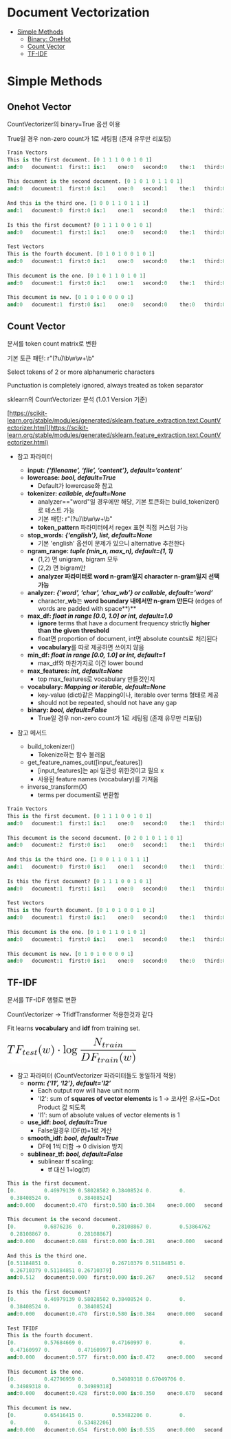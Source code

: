# Document Vectorization

* [Simple Methods](#simple-methods)
    * [Binary: OneHot](#onehot\-vector)
    * [Count Vector](#count-vector)
    * [TF-IDF](#tf\-idf)


# Simple Methods

## Onehot Vector

CountVectorizer의 binary=True 옵션 이용

True일 경우 non-zero count가 1로 세팅됨 (존재 유무만 리포팅)

```python
Train Vectors
This is the first document. [0 1 1 1 0 0 1 0 1]
and:0	document:1	first:1	is:1	one:0	second:0	the:1	third:0	this:1	

This document is the second document. [0 1 0 1 0 1 1 0 1]
and:0	document:1	first:0	is:1	one:0	second:1	the:1	third:0	this:1	

And this is the third one. [1 0 0 1 1 0 1 1 1]
and:1	document:0	first:0	is:1	one:1	second:0	the:1	third:1	this:1	

Is this the first document? [0 1 1 1 0 0 1 0 1]
and:0	document:1	first:1	is:1	one:0	second:0	the:1	third:0	this:1	

Test Vectors
This is the fourth document. [0 1 0 1 0 0 1 0 1]
and:0	document:1	first:0	is:1	one:0	second:0	the:1	third:0	this:1	

This document is the one. [0 1 0 1 1 0 1 0 1]
and:0	document:1	first:0	is:1	one:1	second:0	the:1	third:0	this:1	

This document is new. [0 1 0 1 0 0 0 0 1]
and:0	document:1	first:0	is:1	one:0	second:0	the:0	third:0	this:1
```

## Count Vector

문서를 token count matrix로 변환

기본 토큰 패턴: r"(?u)\\b\\w\\w+\\b"

Select tokens of 2 or more alphanumeric characters

Punctuation is completely ignored, always treated as token separator

sklearn의 CountVectorizer 분석 (1.0.1 Version 기준)

[https://scikit-learn.org/stable/modules/generated/sklearn.feature_extraction.text.CountVectorizer.html](https://scikit-learn.org/stable/modules/generated/sklearn.feature_extraction.text.CountVectorizer.html)

- 참고 파라미터
    - **input: *{‘filename’, ‘file’, ‘content’}, default=’content’***
    - **lowercase: *bool, default=True***
        - Default가 lowercase화 참고
    - **tokenizer: *callable, default=None***
        - analyzer=="word"일 경우에만 해당, 기본 토큰화는 build_tokenizer()로 테스트 가능
        - 기본 패턴: r"(?u)\\b\\w\\w+\\b"
        - **token_pattern** 파라미터에서 regex 표현 직접 커스텀 가능
    - **stop_words: *{‘english’}, list, default=None***
        - 기본 'english' 옵션이 문제가 있으니 alternative 추천한다
    - **ngram_range: *tuple (min_n, max_n), default=(1, 1)***
        - (1,2) 면 unigram, bigram 모두
        - (2,2) 면 bigram만
        - **analyzer 파라미터로 word n-gram일지 character n-gram일지 선택 가능**
    - **analyzer: *{‘word’, ‘char’, ‘char_wb’} or callable, default=’word’***
        - character_**wb**는 **word boundary 내에서만 n-gram 만든다** (edges of words are padded with space**)**
    - **max_df: *float in range [0.0, 1.0] or int, default=1.0***
        - **ignore** terms that have a document frequency strictly **higher than the given threshold**
        - float면 proportion of document, int면 absolute counts로 처리된다
        - **vocabulary**를 따로 제공하면 쓰이지 않음
    - **min_df: *float in range [0.0, 1.0] or int, default=1***
        - max_df와 마찬가지로 이건 lower bound
    - **max_features: *int, default=None***
        - top max_features로 vocabulary 만들것인지
    - **vocabulary: *Mapping or iterable, default=None***
        - key-value (dict)같은 Mapping이나, iterable over terms 형태로 제공
        - should not be repeated, should not have any gap
    - **binary: *bool, default=False***
        - True일 경우 non-zero count가 1로 세팅됨 (존재 유무만 리포팅)

- 참고 메서드
    - build_tokenizer()
        - Tokenize하는 함수 불러옴
    - get_feature_names_out([input_features])
        - [input_features]는 api 일관성 위한것이고 필요 x
        - 사용된 feature names (vocabulary)를 가져옴
    - inverse_transform(X)
        - terms per document로 변환함

```python
Train Vectors
This is the first document. [0 1 1 1 0 0 1 0 1]
and:0	document:1	first:1	is:1	one:0	second:0	the:1	third:0	this:1	

This document is the second document. [0 2 0 1 0 1 1 0 1]
and:0	document:2	first:0	is:1	one:0	second:1	the:1	third:0	this:1	

And this is the third one. [1 0 0 1 1 0 1 1 1]
and:1	document:0	first:0	is:1	one:1	second:0	the:1	third:1	this:1	

Is this the first document? [0 1 1 1 0 0 1 0 1]
and:0	document:1	first:1	is:1	one:0	second:0	the:1	third:0	this:1	

Test Vectors
This is the fourth document. [0 1 0 1 0 0 1 0 1]
and:0	document:1	first:0	is:1	one:0	second:0	the:1	third:0	this:1	

This document is the one. [0 1 0 1 1 0 1 0 1]
and:0	document:1	first:0	is:1	one:1	second:0	the:1	third:0	this:1	

This document is new. [0 1 0 1 0 0 0 0 1]
and:0	document:1	first:0	is:1	one:0	second:0	the:0	third:0	this:1
```

## TF\-IDF

문서를 TF-IDF 행렬로 변환

CountVectorizer → TfidfTransformer 적용한것과 같다

Fit learns **vocabulary** and **idf** from training set.

<!-- $$TF_{test}(w)\cdot \log{\frac{N_{train}}{DF_{train}(w)}}$$ -->
<!-- ![TFIDF Equation](./figs/tfidf_vec_equation.png) -->
<img src="./figs/tfidf_vec_equation.png" alt="TFIDF Equation" width="300px">

- 참고 파라미터 (CountVectorizer 파라미터들도 동일하게 적용)
    - **norm: *{‘l1’, ‘l2’}, default=’l2’***
        - Each output row will have unit norm
        - 'l2': sum of **squares of vector elements** is 1 → 코사인 유사도=Dot Product 값 되도록
        - 'l1': sum of absolute values of vector elements is 1
    - **use_idf: *bool, default=True***
        - False일경우 IDF(t)=1로 계산
    - **smooth_idf: *bool, default=True***
        - DF에 1씩 더함 → 0 division 방지
    - **sublinear_tf: *bool, default=False***
        - sublinear tf scaling:
            - tf 대신 1+log(tf)

```python
This is the first document. 
[0.         0.46979139 0.58028582 0.38408524 0.         0.
 0.38408524 0.         0.38408524]
and:0.000	document:0.470	first:0.580	is:0.384	one:0.000	second:0.000	the:0.384	third:0.000	this:0.384	

This document is the second document. 
[0.         0.6876236  0.         0.28108867 0.         0.53864762
 0.28108867 0.         0.28108867]
and:0.000	document:0.688	first:0.000	is:0.281	one:0.000	second:0.539	the:0.281	third:0.000	this:0.281	

And this is the third one. 
[0.51184851 0.         0.         0.26710379 0.51184851 0.
 0.26710379 0.51184851 0.26710379]
and:0.512	document:0.000	first:0.000	is:0.267	one:0.512	second:0.000	the:0.267	third:0.512	this:0.267	

Is this the first document? 
[0.         0.46979139 0.58028582 0.38408524 0.         0.
 0.38408524 0.         0.38408524]
and:0.000	document:0.470	first:0.580	is:0.384	one:0.000	second:0.000	the:0.384	third:0.000	this:0.384	

Test TFIDF
This is the fourth document. 
[0.         0.57684669 0.         0.47160997 0.         0.
 0.47160997 0.         0.47160997]
and:0.000	document:0.577	first:0.000	is:0.472	one:0.000	second:0.000	the:0.472	third:0.000	this:0.472	

This document is the one. 
[0.         0.42796959 0.         0.34989318 0.67049706 0.
 0.34989318 0.         0.34989318]
and:0.000	document:0.428	first:0.000	is:0.350	one:0.670	second:0.000	the:0.350	third:0.000	this:0.350	

This document is new. 
[0.         0.65416415 0.         0.53482206 0.         0.
 0.         0.         0.53482206]
and:0.000	document:0.654	first:0.000	is:0.535	one:0.000	second:0.000	the:0.000	third:0.000	this:0.535
```

<!-- # LM Based -->